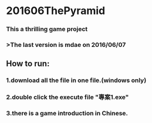 # 201606ThePyramid
### This a thrilling game project 
### >The last version is mdae on 2016/06/07
## How to run:
### 1.download all the file in one file.(windows only)
### 2.double click the execute file "專案1.exe"
### 3.there is a game introduction in Chinese.
### 

